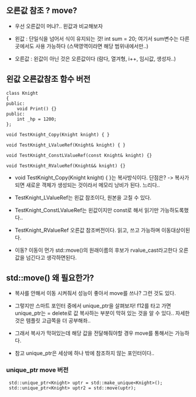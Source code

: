 ## 오른값 참조 ? move? 

- 우선 오른값이 머냐?.. 왼값과 비교해보자

- 왼값 : 단일식을 넘어서 식이 유지되는 것! int sum = 20; 여기서 sum변수는 다른 곳에서도 사용 가능하다 (스택영역이라면 해당 범위내에서만..)

- 오른값 : 왼값이 아닌 것은 오른값이다 (람다, 열겨형, i++, 임시값, 생성자..)


## 왼값 오른값참조 함수 버전

````
class Knight
{
public:
	void Print() {}
public:
	int _hp = 1200;
};

void TestKnight_Copy(Knight knight) { }

void TestKnight_LValueRef(Knight& knight) { }

void TestKnight_ConstLValueRef(const Knight& knight) {}

void TestKnight_RValueRef(Knight&& knight) {} 
````

- void TestKnight_Copy(Knight knight) { }는 복사방식이다. 단점은? -> 복사가 되면 새로운 객체가 생성되는 것이라서 메모리 낭비가 된다. 느리다.. 

- TestKnight_LValueRef는 왼값 참조이다, 원본을 고칠 수 있다. 

- TestKnight_ConstLValueRef는 왼값이지만 const로 해서 읽기만 가능하도록했다.. 

- TestKnight_RValueRef 오른값 참조버전이다. 읽고, 쓰고 가능하며 이동대상이된다. 


- 이동? 이동이 먼가 std::move()의 원래이름의 후보가 rvalue_cast라고한다 오른값을 넘긴다고 생각하면된다. 

## std::move() 왜 필요한가?

- 복사를 안해서 이동 시켜줘서 성능이 좋아서 move를 쓰나? 그런 것도 있다.

- 그렇지만 스마트 포인터 중에서 unique_ptr을 살펴보자! f12를 타고 가면 unique_ptr는 = delete로 값 복사하는 부분이 막혀 있는 것을 알 수 있다.. 자세한 것은 템플릿 고급쪽을 더 공부해좌.. 

- 그래서 복사가 막혀있는데 해당 값을 전달해줘야할 경우 move를 통해서는 가능하다. 

- 참고 unique_ptr은 세상에 하나 밖에 참조하지 않는 포인터이다.. 
### unique_ptr move 버전

````
 std::unique_ptr<Knight> uptr = std::make_unique<Knight>();
 std::unique_ptr<Knight> uptr2 = std::move(uptr); 
````